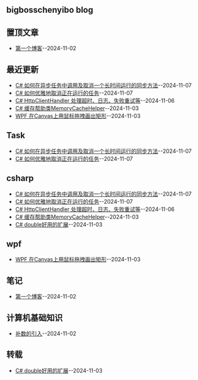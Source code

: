 ## bigbosschenyibo blog
## 置顶文章
- [第一个博客](https://github.com/bigbosschenyibo/gitblog/issues/1)--2024-11-02
## 最近更新
- [C# 如何在异步任务中调用及取消一个长时间运行的同步方法](https://github.com/bigbosschenyibo/gitblog/issues/8)--2024-11-07
- [C# 如何优雅地取消正在运行的任务](https://github.com/bigbosschenyibo/gitblog/issues/7)--2024-11-07
- [C# HttpClientHandler 处理超时、日志、失败重试等](https://github.com/bigbosschenyibo/gitblog/issues/6)--2024-11-06
- [C# 缓存帮助类MemoryCacheHelper](https://github.com/bigbosschenyibo/gitblog/issues/5)--2024-11-03
- [WPF 在Canvas上用鼠标拖拽画出矩形](https://github.com/bigbosschenyibo/gitblog/issues/3)--2024-11-03
## Task
- [C# 如何在异步任务中调用及取消一个长时间运行的同步方法](https://github.com/bigbosschenyibo/gitblog/issues/8)--2024-11-07
- [C# 如何优雅地取消正在运行的任务](https://github.com/bigbosschenyibo/gitblog/issues/7)--2024-11-07
## csharp
- [C# 如何在异步任务中调用及取消一个长时间运行的同步方法](https://github.com/bigbosschenyibo/gitblog/issues/8)--2024-11-07
- [C# 如何优雅地取消正在运行的任务](https://github.com/bigbosschenyibo/gitblog/issues/7)--2024-11-07
- [C# HttpClientHandler 处理超时、日志、失败重试等](https://github.com/bigbosschenyibo/gitblog/issues/6)--2024-11-06
- [C# 缓存帮助类MemoryCacheHelper](https://github.com/bigbosschenyibo/gitblog/issues/5)--2024-11-03
- [C# double好用的扩展](https://github.com/bigbosschenyibo/gitblog/issues/4)--2024-11-03
## wpf
- [WPF 在Canvas上用鼠标拖拽画出矩形](https://github.com/bigbosschenyibo/gitblog/issues/3)--2024-11-03
## 笔记
- [第一个博客](https://github.com/bigbosschenyibo/gitblog/issues/1)--2024-11-02
## 计算机基础知识
- [补数的引入](https://github.com/bigbosschenyibo/gitblog/issues/2)--2024-11-02
## 转载
- [C# double好用的扩展](https://github.com/bigbosschenyibo/gitblog/issues/4)--2024-11-03
